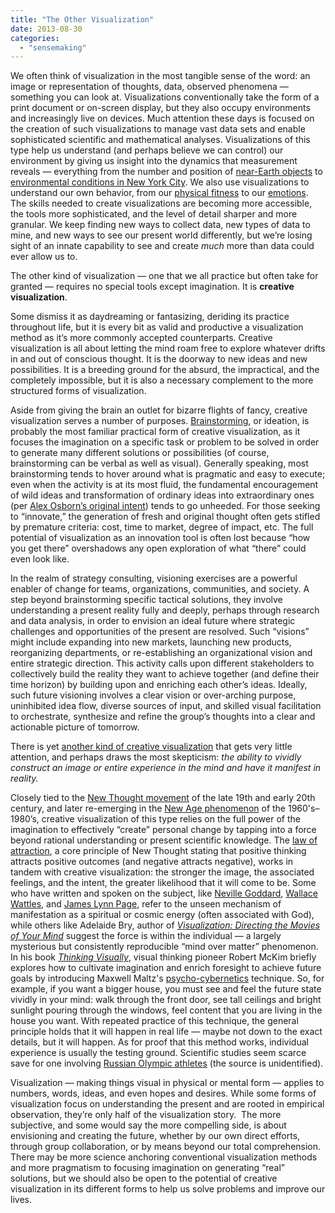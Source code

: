 ```yaml
---
title: "The Other Visualization"
date: 2013-08-30
categories: 
  - "sensemaking"
---
```


We often think of visualization in the most tangible sense of the word: an image or representation of thoughts, data, observed phenomena — something you can look at. Visualizations conventionally take the form of a print document or on-screen display, but they also occupy environments and increasingly live on devices. Much attention these days is focused on the creation of such visualizations to manage vast data sets and enable sophisticated scientific and mathematical analyses. Visualizations of this type help us understand (and perhaps believe we can control) our environment by giving us insight into the dynamics that measurement reveals — everything from the number and position of [near-Earth objects](http://www.arm.ac.uk/neos/1980-2010/files/videoplayback.mp4) to [environmental conditions in New York City](http://www.behance.net/gallery/IBM-Think-Exhibit-Data-Wall/4619911). We also use visualizations to understand our own behavior, from our [physical fitness](http://www.fitbit.com/) to our [emotions](http://wefeelfine.org/). The skills needed to create visualizations are becoming more accessible, the tools more sophisticated, and the level of detail sharper and more granular. We keep finding new ways to collect data, new types of data to mine, and new ways to see our present world differently, but we’re losing sight of an innate capability to see and create _much_ more than data could ever allow us to.

The other kind of visualization — one that we all practice but often take for granted — requires no special tools except imagination. It is **creative visualization**.

Some dismiss it as daydreaming or fantasizing, deriding its practice throughout life, but it is every bit as valid and productive a visualization method as it’s more commonly accepted counterparts. Creative visualization is all about letting the mind roam free to explore whatever drifts in and out of conscious thought. It is the doorway to new ideas and new possibilities. It is a breeding ground for the absurd, the impractical, and the completely impossible, but it is also a necessary complement to the more structured forms of visualization.

Aside from giving the brain an outlet for bizarre flights of fancy, creative visualization serves a number of purposes. [Brainstorming](http://en.wikipedia.org/wiki/Brainstorming), or ideation, is probably the most familiar practical form of creative visualization, as it focuses the imagination on a specific task or problem to be solved in order to generate many different solutions or possibilities (of course, brainstorming can be verbal as well as visual). Generally speaking, most brainstorming tends to hover around what is pragmatic and easy to execute; even when the activity is at its most fluid, the fundamental encouragement of wild ideas and transformation of ordinary ideas into extraordinary ones (per [Alex Osborn’s original intent](http://en.wikipedia.org/wiki/Brainstorming#Osborn.27s_method)) tends to go unheeded. For those seeking to “innovate,” the generation of fresh and original thought often gets stifled by premature criteria: cost, time to market, degree of impact, etc. The full potential of visualization as an innovation tool is often lost because “how you get there” overshadows any open exploration of what “there” could even look like.

In the realm of strategy consulting, visioning exercises are a powerful enabler of change for teams, organizations, communities, and society. A step beyond brainstorming specific tactical solutions, they involve understanding a present reality fully and deeply, perhaps through research and data analysis, in order to envision an ideal future where strategic challenges and opportunities of the present are resolved. Such “visions” might include expanding into new markets, launching new products, reorganizing departments, or re-establishing an organizational vision and entire strategic direction. This activity calls upon different stakeholders to collectively build the reality they want to achieve together (and define their time horizon) by building upon and enriching each other’s ideas. Ideally, such future visioning involves a clear vision or over-arching purpose, uninhibited idea flow, diverse sources of input, and skilled visual facilitation to orchestrate, synthesize and refine the group’s thoughts into a clear and actionable picture of tomorrow.

There is yet [another kind of creative visualization](http://en.wikipedia.org/wiki/Creative_visualization) that gets very little attention, and perhaps draws the most skepticism: _the ability to vividly construct an image or entire experience in the mind and have it manifest in reality._

Closely tied to the [New Thought movement](http://en.wikipedia.org/wiki/New_Thought) of the late 19th and early 20th century, and later re-emerging in the [New Age phenomenon](http://en.wikipedia.org/wiki/New_Age) of the 1960's–1980’s, creative visualization of this type relies on the full power of the imagination to effectively “create” personal change by tapping into a force beyond rational understanding or present scientific knowledge. The [law of attraction](http://en.wikipedia.org/wiki/Law_of_attraction), a core principle of New Thought stating that positive thinking attracts positive outcomes (and negative attracts negative), works in tandem with creative visualization: the stronger the image, the associated feelings, and the intent, the greater likelihood that it will come to be. Some who have written and spoken on the subject, like [Neville Goddard](http://en.wikipedia.org/wiki/Neville_Goddard), [Wallace Wattles](http://en.wikipedia.org/wiki/Wallace_Wattles), and [James Lynn Page](http://amzn.com/0572015550), refer to the unseen mechanism of manifestation as a spiritual or cosmic energy (often associated with God), while others like Adelaide Bry, author of _[Visualization: Directing the Movies of Your Mind](http://amzn.com/0064640337)_ suggest the force is within the individual — a largely mysterious but consistently reproducible “mind over matter” phenomenon. In his book [_Thinking Visually_](http://amzn.com/053497984X), visual thinking pioneer Robert McKim briefly explores how to cultivate imagination and enrich foresight to achieve future goals by introducing Maxwell Maltz's [psycho-cybernetics](http://en.wikipedia.org/wiki/Psycho-Cybernetics) technique. So, for example, if you want a bigger house, you must see and feel the future state vividly in your mind: walk through the front door, see tall ceilings and bright sunlight pouring through the windows, feel content that you are living in the house you want. With repeated practice of this technique, the general principle holds that it will happen in real life — maybe not down to the exact details, but it will happen. As for proof that this method works, individual experience is usually the testing ground. Scientific studies seem scarce save for one involving [Russian Olympic athletes](http://en.wikipedia.org/wiki/Creative_visualization#Technique) (the source is unidentified).

Visualization — making things visual in physical or mental form — applies to numbers, words, ideas, and even hopes and desires. While some forms of visualization focus on understanding the present and are rooted in empirical observation, they’re only half of the visualization story.  The more subjective, and some would say the more compelling side, is about envisioning and creating the future, whether by our own direct efforts, through group collaboration, or by means beyond our total comprehension. There may be more science anchoring conventional visualization methods and more pragmatism to focusing imagination on generating “real” solutions, but we should also be open to the potential of creative visualization in its different forms to help us solve problems and improve our lives.

